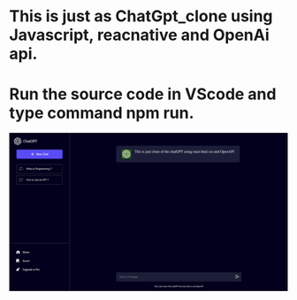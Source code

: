 # This is just as ChatGpt_clone using Javascript, reacnative and OpenAi api.
<h1 > Run the source code in VScode and type command npm run.</h1>
<img src = "Chat_gpt.png">
